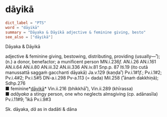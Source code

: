 # dāyikā

``` toml
dict_label = "PTS"
word = "dāyikā"
summary = "Dāyaka & Dāyikā adjective & feminine giving, besto"
see_also = ["dāyikā"]
```

Dāyaka & Dāyikā

adjective & feminine giving, bestowing, distributing, providing (usually—˚); (n.) a donor, benefactor; a munificent person MN.i.236*f.* AN.i.26 AN.i.161 AN.ii.64 AN.ii.80 AN.iii.32 AN.iii.336 AN.iv.81 Snp.p. 87 Iti.19 (ito cutā manussattā saggaṁ gacchanti dāyakā) Ja.v.129 (kaṇḍa˚) Pv.i.1#1*f.*; Pv.i.1#2; Pv.i.4#2; Pv.i.5#5 DN\-a.i.298 Pv\-a.113 (= dada) Mil.258 (˚ānaṁ dakkhiṇā); Sdhp.276  
■ feminine*[dāyikā](dāyikā.md)* Vin.ii.216 (bhikkhā˚), Vin.ii.289 (khīrassa)  
■ *adāyaka* a stingy person, one who neglects almsgiving (cp. adānasīla) Pv.i.11#9; ˚ikā Pv.i.9#3

Sk. dāyaka, *dā* as in dadāti & dāna

